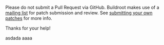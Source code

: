 Please do not submit a Pull Request via GitHub. Buildroot makes use of a
[mailing list](http://lists.buildroot.org/mailman/listinfo/buildroot) for patch submission and review.
See [submitting your own patches](http://buildroot.org/manual.html#submitting-patches) for more info.

Thanks for your help!

asdada
aaaa
